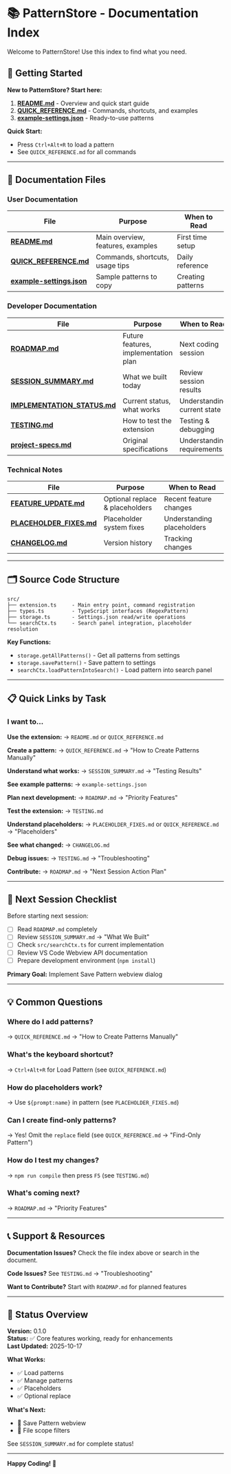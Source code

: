 # 📚 PatternStore - Documentation Index

Welcome to PatternStore! Use this index to find what you need.

## 🚀 Getting Started

**New to PatternStore? Start here:**

1. **[README.md](README.md)** - Overview and quick start guide
2. **[QUICK_REFERENCE.md](QUICK_REFERENCE.md)** - Commands, shortcuts, and examples
3. **[example-settings.json](example-settings.json)** - Ready-to-use patterns

**Quick Start:**
- Press `Ctrl+Alt+R` to load a pattern
- See `QUICK_REFERENCE.md` for all commands

---

## 📖 Documentation Files

### User Documentation
| File | Purpose | When to Read |
|------|---------|--------------|
| **[README.md](README.md)** | Main overview, features, examples | First time setup |
| **[QUICK_REFERENCE.md](QUICK_REFERENCE.md)** | Commands, shortcuts, usage tips | Daily reference |
| **[example-settings.json](example-settings.json)** | Sample patterns to copy | Creating patterns |

### Developer Documentation
| File | Purpose | When to Read |
|------|---------|--------------|
| **[ROADMAP.md](ROADMAP.md)** | Future features, implementation plan | Next coding session |
| **[SESSION_SUMMARY.md](SESSION_SUMMARY.md)** | What we built today | Review session results |
| **[IMPLEMENTATION_STATUS.md](IMPLEMENTATION_STATUS.md)** | Current status, what works | Understanding current state |
| **[TESTING.md](TESTING.md)** | How to test the extension | Testing & debugging |
| **[project-specs.md](project-specs.md)** | Original specifications | Understanding requirements |

### Technical Notes
| File | Purpose | When to Read |
|------|---------|--------------|
| **[FEATURE_UPDATE.md](FEATURE_UPDATE.md)** | Optional replace & placeholders | Recent feature changes |
| **[PLACEHOLDER_FIXES.md](PLACEHOLDER_FIXES.md)** | Placeholder system fixes | Understanding placeholders |
| **[CHANGELOG.md](CHANGELOG.md)** | Version history | Tracking changes |

---

## 🗂️ Source Code Structure

```
src/
├── extension.ts     - Main entry point, command registration
├── types.ts         - TypeScript interfaces (RegexPattern)
├── storage.ts       - Settings.json read/write operations
└── searchCtx.ts     - Search panel integration, placeholder resolution
```

**Key Functions:**
- `storage.getAllPatterns()` - Get all patterns from settings
- `storage.savePattern()` - Save pattern to settings
- `searchCtx.loadPatternIntoSearch()` - Load pattern into search panel

---

## 📋 Quick Links by Task

### I want to...

**Use the extension:**
→ `README.md` or `QUICK_REFERENCE.md`

**Create a pattern:**
→ `QUICK_REFERENCE.md` → "How to Create Patterns Manually"

**Understand what works:**
→ `SESSION_SUMMARY.md` → "Testing Results"

**See example patterns:**
→ `example-settings.json`

**Plan next development:**
→ `ROADMAP.md` → "Priority Features"

**Test the extension:**
→ `TESTING.md`

**Understand placeholders:**
→ `PLACEHOLDER_FIXES.md` or `QUICK_REFERENCE.md` → "Placeholders"

**See what changed:**
→ `CHANGELOG.md`

**Debug issues:**
→ `TESTING.md` → "Troubleshooting"

**Contribute:**
→ `ROADMAP.md` → "Next Session Action Plan"

---

## 🎯 Next Session Checklist

Before starting next session:

- [ ] Read `ROADMAP.md` completely
- [ ] Review `SESSION_SUMMARY.md` → "What We Built"
- [ ] Check `src/searchCtx.ts` for current implementation
- [ ] Review VS Code Webview API documentation
- [ ] Prepare development environment (`npm install`)

**Primary Goal:** Implement Save Pattern webview dialog

---

## 💡 Common Questions

### Where do I add patterns?
→ `QUICK_REFERENCE.md` → "How to Create Patterns Manually"

### What's the keyboard shortcut?
→ `Ctrl+Alt+R` for Load Pattern (see `QUICK_REFERENCE.md`)

### How do placeholders work?
→ Use `${prompt:name}` in pattern (see `PLACEHOLDER_FIXES.md`)

### Can I create find-only patterns?
→ Yes! Omit the `replace` field (see `QUICK_REFERENCE.md` → "Find-Only Pattern")

### How do I test my changes?
→ `npm run compile` then press `F5` (see `TESTING.md`)

### What's coming next?
→ `ROADMAP.md` → "Priority Features"

---

## 📞 Support & Resources

**Documentation Issues?**
Check the file index above or search in the document.

**Code Issues?**
See `TESTING.md` → "Troubleshooting"

**Want to Contribute?**
Start with `ROADMAP.md` for planned features

---

## 🎊 Status Overview

**Version:** 0.1.0  
**Status:** ✅ Core features working, ready for enhancements  
**Last Updated:** 2025-10-17

**What Works:**
- ✅ Load patterns
- ✅ Manage patterns  
- ✅ Placeholders
- ✅ Optional replace

**What's Next:**
- 🎨 Save Pattern webview
- 📁 File scope filters

See `SESSION_SUMMARY.md` for complete status!

---

**Happy Coding! 🚀**
